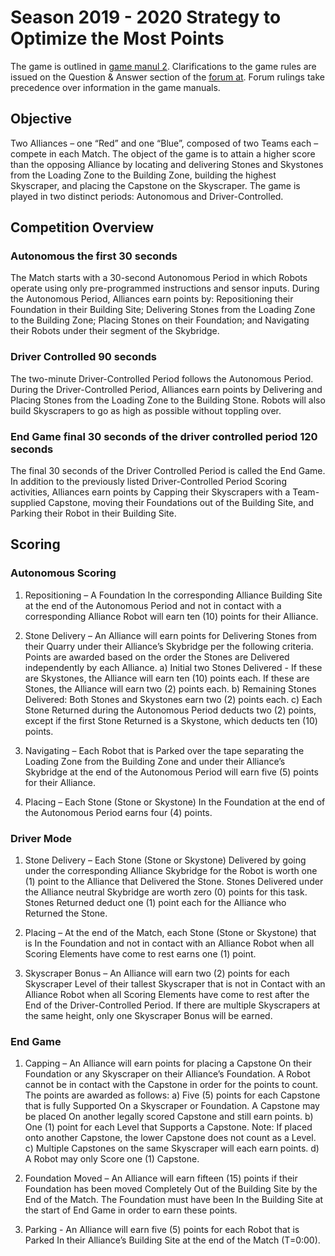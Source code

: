 # Season 2019 - 2020 Strategy to Optimize the Most Points

The game is outlined in [game manul 2](https://www.firstinspires.org/sites/default/files/uploads/resource_library/ftc/game-manual-part-2.pdf).
Clarifications to the game rules are issued on the Question & Answer section
of the [forum at](ftcforum.usfirst.org). Forum rulings take precedence over
information in the game manuals.

## Objective

Two Alliances – one “Red” and one “Blue”, composed of two Teams each – compete
in each Match. The object of the game is to attain a higher score than the
opposing Alliance by locating and delivering Stones and Skystones from the
Loading Zone to the Building Zone, building the highest Skyscraper, and
placing the Capstone on the Skyscraper. The game is played in two distinct
periods: Autonomous and Driver-Controlled.

## Competition Overview

### Autonomous the first 30 seconds

The Match starts with a 30-second Autonomous Period in which Robots operate
using only pre-programmed instructions and sensor inputs. During the
Autonomous Period, Alliances earn points by: Repositioning their Foundation
in their Building Site; Delivering Stones from the Loading Zone to the
Building Zone; Placing Stones on their Foundation; and Navigating their
Robots under their segment of the Skybridge.

### Driver Controlled 90 seconds

The two-minute Driver-Controlled Period follows the Autonomous Period. During
the Driver-Controlled Period, Alliances earn points by Delivering and Placing
Stones from the Loading Zone to the Building Stone. Robots will also build
Skyscrapers to go as high as possible without toppling over.

### End Game final 30 seconds of the driver controlled period 120 seconds

The final 30 seconds of the Driver Controlled Period is called the End Game.
In addition to the previously listed Driver-Controlled Period Scoring
activities, Alliances earn points by Capping their Skyscrapers with a
Team-supplied Capstone, moving their Foundations out of the Building Site,
and Parking their Robot in their Building Site.

## Scoring

### Autonomous Scoring

1) Repositioning – A Foundation In the corresponding Alliance Building
Site at the end of the Autonomous Period and not in contact with a
corresponding Alliance Robot will earn ten (10) points for their Alliance.

2) Stone Delivery – An Alliance will earn points for Delivering Stones from
their Quarry under their Alliance’s Skybridge per the following criteria.
Points are awarded based on the order the Stones are Delivered independently
by each Alliance.
a) Initial two Stones Delivered - If these are Skystones, the Alliance will
earn ten (10) points each.
If these are Stones, the Alliance will earn two (2) points each.
b) Remaining Stones Delivered: Both Stones and Skystones earn two (2) points each.
c) Each Stone Returned during the Autonomous Period deducts two (2) points, except if the first
Stone Returned is a Skystone, which deducts ten (10) points.


3) Navigating – Each Robot that is Parked over the tape separating the
Loading Zone from the Building Zone and under their Alliance’s Skybridge at
the end of the Autonomous Period will earn five (5) points for their Alliance.

4) Placing – Each Stone (Stone or Skystone) In the Foundation at the end of
the Autonomous Period earns four (4) points.

### Driver Mode

1) Stone Delivery – Each Stone (Stone or Skystone) Delivered by going under
the corresponding Alliance Skybridge for the Robot is worth one (1) point to
the Alliance that Delivered the Stone. Stones Delivered under the Alliance
neutral Skybridge are worth zero (0) points for this task. Stones Returned
deduct one (1) point each for the Alliance who Returned the Stone.

2) Placing – At the end of the Match, each Stone (Stone or Skystone) that
is In the Foundation and not in contact with an Alliance Robot when all
Scoring Elements have come to rest earns one (1) point.

3) Skyscraper Bonus – An Alliance will earn two (2) points for each
Skyscraper Level of their tallest Skyscraper that is not in Contact with
an Alliance Robot when all Scoring Elements have come to rest after the End
of the Driver-Controlled Period. If there are multiple Skyscrapers at the
same height, only one Skyscraper Bonus will be earned.

### End Game

1) Capping – An Alliance will earn points for placing a Capstone On their
Foundation or any Skyscraper on their Alliance’s Foundation. A Robot cannot
be in contact with the Capstone in order for the points to count. The points
are awarded as follows:
a) Five (5) points for each Capstone that is fully Supported On a Skyscraper
or Foundation. A Capstone may be placed On another legally scored Capstone
and still earn points.
b) One (1) point for each Level that Supports a Capstone. Note: If placed
onto another Capstone, the lower Capstone does not count as a Level.
c) Multiple Capstones on the same Skyscraper will each earn points.
d) A Robot may only Score one (1) Capstone.

2) Foundation Moved – An Alliance will earn fifteen (15) points if their
Foundation has been moved Completely Out of the Building Site by the End of
the Match. The Foundation must have been In the Building Site at the start
of End Game in order to earn these points.

3) Parking - An Alliance will earn five (5) points for each Robot that is
Parked In their Alliance’s Building Site at the end of the Match (T=0:00).